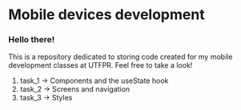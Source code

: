 # Mobile devices development

### Hello there!
This is a repository dedicated to storing code created for my mobile development classes at UTFPR. Feel free to take a look!



1. task_1 -> Components and the useState hook
2. task_2 -> Screens and navigation
3. task_3 -> Styles
